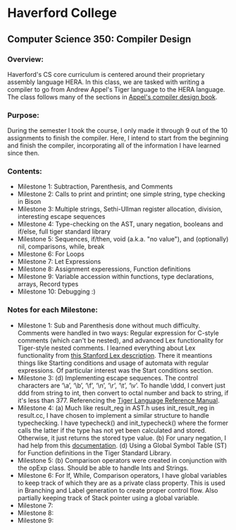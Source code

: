 # Haverford College 
## Computer Science 350: Compiler Design

### Overview:
Haverford's CS core curriculum is centered around their proprietary assembly language HERA. In this class, we are tasked with writing a compiler to go from Andrew Appel's Tiger language to the HERA language. The class follows many of the sections in [Appel's compiler design book](https://www.cs.princeton.edu/~appel/modern/c/). 

### Purpose:
During the semester I took the course, I only made it through 9 out of the 10 assignments to finish the compiler. Here, I intend to start from the beginning and finish the compiler, incorporating all of the information I have learned since then. 

### Contents:
- Milestone 1: Subtraction, Parenthesis, and Comments
- Milestone 2: Calls to print and printint; one simple string, type checking in Bison
- Milestone 3: Multiple strings, Sethi-Ullman register allocation, division, interesting escape sequences
- Milestone 4: Type-checking on the AST, unary negation, booleans and if/else, full tiger standard library
- Milestone 5: Sequences, if/then, void (a.k.a. "no value"), and (optionally) nil, comparisons, while, break
- Milestone 6: For Loops
- Milestone 7: Let Expressions
- Milestone 8: Assignment experessions, Function definitions
- Milestone 9: Variable accession within functions, type declarations, arrays, Record types
- Milestone 10: Debugging :)

### Notes for each Milestone:
- Milestone 1: Sub and Parenthesis done without much difficulty. Comments were handled in two ways: Regular expression for C-style comments (which can't be nested), and advanced Lex functionality for Tiger-style nested comments. I learned everything about Lex functionality from [this Stanford Lex description](https://web.stanford.edu/class/archive/cs/cs143/cs143.1112/materials/other/manflex.html). There it meantions things like Starting conditions and usage of automata with regular expressions. Of particular interest was the Start conditions section.  
- Milestone 3: (d) Implementing escape sequences. The control characters are ‘\a’, ‘\b’, ‘\f’, ‘\n’, ‘\r’, ‘\t’, ‘\v’. To handle \ddd, I convert just ddd from string to int, then convert to octal number and back to string, if it's less than 377. Referencing the [Tiger Language Reference Manual](https://www.lrde.epita.fr/~tiger/tiger.html#Lexical-Specifications). 
- Milestone 4: (a) Much like result\_reg in AST.h uses init\_result\_reg in result.cc, I have chosen to implement a similar structure to handle typechecking. I have typecheck() and init\_typecheck() where the former calls the latter if the type has not yet been calculated and stored. Otherwise, it just returns the stored type value. (b) For unary negation, I had help from this [documentation](https://www.gnu.org/software/bison/manual/html_node/Contextual-Precedence.html). (d) Using a Global Symbol Table (ST) for Function definitions in the Tiger Standard Library. 
- Milestone 5: (b) Comparison operators were created in conjunction with the opExp class. Should be able to handle Ints and Strings.
- Milestone 6: For If, While, Comparison operators, I have global variables to keep track of which they are as a private class property. This is used in Branching and Label generation to create proper control flow. Also partially keeping track of Stack pointer using a global variable. 
- Milestone 7: 
- Milestone 8: 
- Milestone 9: 
